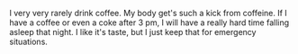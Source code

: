  I very very rarely drink coffee.  My body get's such a kick from coffeine. If I have a coffee or even a coke after 3 pm, I will have a really hard time falling asleep that night. I like it's taste, but I just keep that for emergency situations.

